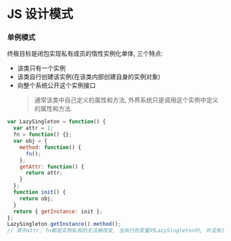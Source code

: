 # JS 设计模式

### 单例模式

终极目标是闭包实现私有成员的惰性实例化单体, 三个特点:

- 该类只有一个实例
- 该类自行创建该实例(在该类内部创建自身的实例对象)
- 向整个系统公开这个实例接口
  > 通常该类中自己定义的属性和方法, 外界系统只是调用这个实例中定义的属性和方法.

```js
var LazySingleton = function() {
  var attr = 1;
  fn = function() {};
  var obj = {
    method: function() {
      fn();
    },
    getAttr: function() {
      return attr;
    }
  };
  function init() {
    return obj;
  }
  return { getInstance: init };
};
LazySingleton.getInstance().method();
// 其中attr, fn都是实例私有的无法被改变, 当执行到变量时LazySingleton时, 并没有加载自身, 而是通过getInstance才会加载, 这就实现了惰性实例化
```
